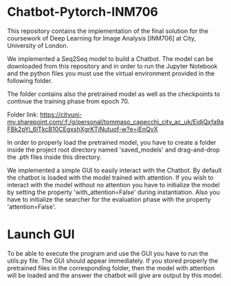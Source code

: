 # Chatbot-Pytorch-INM706
This repository contains the implementation of the final solution for the coursework of Deep Learning for Image Analysis [INM706] at City, University of London.

We implemented a Seq2Seq model to build a Chatbot. The model can be downloaded from this repository and in order to run the Jupyter Notebook and the python files you must use the virtual environment provided in the following folder.

The folder contains also the pretrained model as well as the checkpoints to continue the training phase from epoch 70.

Folder link:
https://cityuni-my.sharepoint.com/:f:/g/personal/tommaso_capecchi_city_ac_uk/EjdjQxfa9aFBk2pYi_6lTkcB10CEgxshXgrKTjNutuof-w?e=jEnQvX

In order to properly load the pretrained model, you have to create a folder inside the project root directory named 'saved_models' and drag-and-drop the .pth files inside this directory.

We implemented a simple GUI to easily interact with the Chatbot. By default the chatbot is loaded with the model trained with attention. If you wish to interact with the model without no attention you have to initialize the model by setting the property 'with_attention=False' during instantiation. Also you have to initialize the searcher for the evaluation phase with the property 'attention=False'.

# Launch GUI
To be able to execute the program and use the GUI you have to run the utils.py file. The GUI should appear immediately. If you stored properly the pretrained files in the corresponding folder, then the model with attention will be loaded and the answer the chatbot will give are output by this model.
